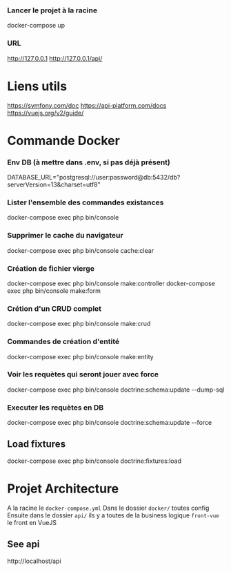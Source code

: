 ### Lancer le projet à la racine

docker-compose up

### URL

http://127.0.0.1
http://127.0.0.1/api/

# Liens utils

https://symfony.com/doc
https://api-platform.com/docs
https://vuejs.org/v2/guide/

# Commande Docker

### Env DB (à mettre dans .env, si pas déjà présent)

DATABASE_URL="postgresql://user:password@db:5432/db?serverVersion=13&charset=utf8"

### Lister l'ensemble des commandes existances

docker-compose exec php bin/console

### Supprimer le cache du navigateur

docker-compose exec php bin/console cache:clear

### Création de fichier vierge

docker-compose exec php bin/console make:controller
docker-compose exec php bin/console make:form

### Crétion d'un CRUD complet

docker-compose exec php bin/console make:crud

### Commandes de création d'entité

docker-compose exec php bin/console make:entity

### Voir les requètes qui seront jouer avec force

docker-compose exec php bin/console doctrine:schema:update --dump-sql

### Executer les requètes en DB

docker-compose exec php bin/console doctrine:schema:update --force

## Load fixtures

docker-compose exec php bin/console doctrine:fixtures:load

# Projet Architecture

A la racine le `docker-compose.yml`
Dans le dossier `docker/` toutes config
Ensuite dans le dossier `api/` ils y a toutes de la business logique
`front-vue` le front en VueJS

## See api

http://localhost/api

